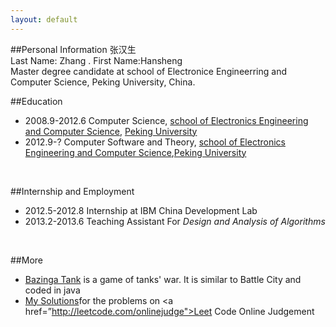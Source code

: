 ```yaml
---
layout: default
---
```

##Personal Information
张汉生<br/>
Last Name: Zhang . First Name:Hansheng<br/>
Master degree candidate at school of Electronice Engineerring and Computer Science, Peking University, China.

##Education

-	2008.9-2012.6 Computer Science, <a href ="http://eecs.pku.edu.cn/eecs_english/aboutUs.shtml">school of Electronics Engineering and Computer Science</a>, <a href = "http://english.pku.edu.cn/">Peking University</a>
-	2012.9-? Computer Software and Theory, <a href="http://eecs.pku.edu.cn/eecs_english/aboutUs.shtml">school of Electronics Engineering and Computer Science</a>,<a href="http://english.pku.edu.cn/">Peking University</a>

&nbsp;

##Internship and Employment

-	2012.5-2012.8 Internship at IBM China Development Lab
-	2013.2-2013.6 Teaching Assistant For <i>Design and Analysis of Algorithms</i>

&nbsp;

##More

-	<a href="http://i.pku.edu.cn/trac/bazinga">Bazinga Tank</a> is a game of tanks' war. It is similar to  Battle City and coded in java
-	<a href="http://www.cnblogs.com/zhanghs/category/456573.html">My Solutions</a>for the problems on <a href=”http://leetcode.com/onlinejudge">Leet Code Online Judgement</a>

